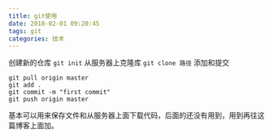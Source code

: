 ```yaml
---
title: git使用
date: 2018-02-01 09:20:45
tags: git
categories: 技术
---
```

创建新的仓库 `git init`
从服务器上克隆库 `git clone 路径`
添加和提交
```
git pull origin master
git add .
git commit -m "first commit"
git push origin master
```
基本可以用来保存文件和从服务器上面下载代码，后面的还没有用到，用到再往这篇博客上面加。
